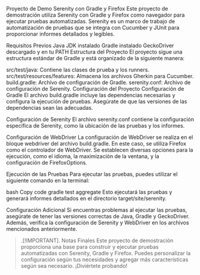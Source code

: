 
Proyecto de Demo Serenity con Gradle y Firefox
Este proyecto de demostración utiliza Serenity con Gradle y Firefox como navegador para ejecutar pruebas automatizadas. Serenity es un marco de trabajo de automatización de pruebas que se integra con Cucumber y JUnit para proporcionar informes detallados y legibles.

Requisitos Previos
Java JDK instalado
Gradle instalado
GeckoDriver descargado y en tu PATH
Estructura del Proyecto
El proyecto sigue una estructura estándar de Gradle y está organizado de la siguiente manera:

src/test/java: Contiene las clases de prueba y los runners.
src/test/resources/features: Almacena los archivos Gherkin para Cucumber.
build.gradle: Archivo de configuración de Gradle.
serenity.conf: Archivo de configuración de Serenity.
Configuración del Proyecto
Configuración de Gradle
El archivo build.gradle incluye las dependencias necesarias y configura la ejecución de pruebas. Asegúrate de que las versiones de las dependencias sean las adecuadas.

Configuración de Serenity
El archivo serenity.conf contiene la configuración específica de Serenity, como la ubicación de las pruebas y los informes.

Configuración de WebDriver
La configuración de WebDriver se realiza en el bloque webdriver del archivo build.gradle. En este caso, se utiliza Firefox como el controlador de WebDriver. Se establecen diversas opciones para la ejecución, como el idioma, la maximización de la ventana, y la configuración de FirefoxOptions.

Ejecución de las Pruebas
Para ejecutar las pruebas, puedes utilizar el siguiente comando en la terminal:

bash
Copy code
gradle test aggregate
Esto ejecutará las pruebas y generará informes detallados en el directorio target/site/serenity.

Configuración Adicional
Si encuentras problemas al ejecutar las pruebas, asegúrate de tener las versiones correctas de Java, Gradle y GeckoDriver. Además, verifica la configuración de Serenity y WebDriver en los archivos mencionados anteriormente.

> .[!IMPORTANT].
Notas Finales
Este proyecto de demostración proporciona una base para construir y ejecutar pruebas automatizadas con Serenity, Gradle y Firefox. Puedes personalizar la configuración según tus necesidades y agregar más características según sea necesario. ¡Diviértete probando!
